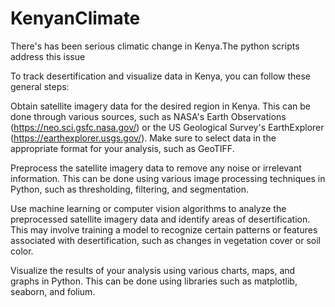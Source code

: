 # KenyanClimate
There's has been serious climatic change in Kenya.The python scripts address this issue

To track desertification and visualize data in Kenya, you can follow these general steps:

Obtain satellite imagery data for the desired region in Kenya. This can be done through various sources, such as NASA's Earth Observations (https://neo.sci.gsfc.nasa.gov/) or the US Geological Survey's EarthExplorer (https://earthexplorer.usgs.gov/). Make sure to select data in the appropriate format for your analysis, such as GeoTIFF.

Preprocess the satellite imagery data to remove any noise or irrelevant information. This can be done using various image processing techniques in Python, such as thresholding, filtering, and segmentation.

Use machine learning or computer vision algorithms to analyze the preprocessed satellite imagery data and identify areas of desertification. This may involve training a model to recognize certain patterns or features associated with desertification, such as changes in vegetation cover or soil color.

Visualize the results of your analysis using various charts, maps, and graphs in Python. This can be done using libraries such as matplotlib, seaborn, and folium.
